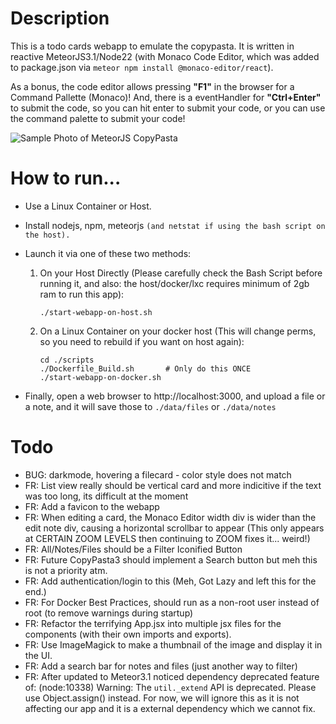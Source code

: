 # Description
This is a todo cards webapp to emulate the copypasta. It is written in reactive MeteorJS3.1/Node22 (with Monaco Code Editor, which was added to package.json via `meteor npm install @monaco-editor/react`). 

As a bonus, the code editor allows pressing **"F1"** in the browser for a Command Pallette (Monaco)! And, there is a eventHandler for **"Ctrl+Enter"** to submit the code, so you can hit enter to submit your code, or you can use the command palette to submit your code!

![Sample Photo of MeteorJS CopyPasta](https://github.com/user-attachments/assets/1c1dfc5d-ad81-4704-b7cd-93354c11460b "A sample photo of the CopyPasta webpage then runs in MeteorJS")

# How to run...
* Use a Linux Container or Host.
* Install nodejs, npm, meteorjs `(and netstat if using the bash script on the host).`
* Launch it via one of these two methods:
    1. On your Host Directly (Please carefully check the Bash Script before running it, and also: the host/docker/lxc requires minimum of 2gb ram to run this app): 

        ```        
        ./start-webapp-on-host.sh
        ```
    2. On a Linux Container on your docker host (This will change perms, so you need to rebuild if you want on host again): 
    
        ```
        cd ./scripts  
        ./Dockerfile_Build.sh       # Only do this ONCE
        ./start-webapp-on-docker.sh
        ```

* Finally, open a web browser to http://localhost:3000, and upload a file or a note, and it will save those to `./data/files` or `./data/notes`

# Todo
* BUG: darkmode, hovering a filecard - color style does not match
* FR: List view really should be vertical card and more indicitive if the text was too long, its difficult at the moment
* FR: Add a favicon to the webapp
* FR: When editing a card, the Monaco Editor width div is wider than the edit note div, causing a horizontal scrollbar to appear (This only appears at CERTAIN ZOOM LEVELS then continuing to ZOOM fixes it... weird!)
* FR: All/Notes/Files should be a Filter Iconified Button
* FR: Future CopyPasta3 should implement a Search button but meh this is not a priority atm.
* FR: Add authentication/login to this (Meh, Got Lazy and left this for the end.)
* FR: For Docker Best Practices, should run as a non-root user instead of root (to remove warnings during startup)
* FR: Refactor the terrifying App.jsx into multiple jsx files for the components (with their own imports and exports). 
* FR: Use ImageMagick to make a thumbnail of the image and display it in the UI.
* FR: Add a search bar for notes and files (just another way to filter)
* FR: After updated to Meteor3.1 noticed dependency deprecated feature of: (node:10338) Warning: The `util._extend` API is deprecated. Please use Object.assign() instead. For now, we will ignore this as it is not affecting our app and it is a external dependency which we cannot fix.